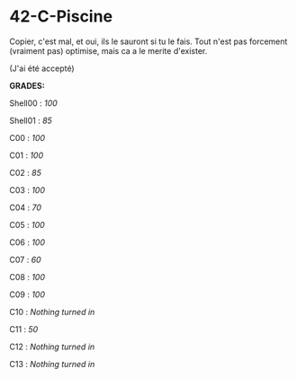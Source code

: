 # 42-C-Piscine

Copier, c'est mal, et oui, ils le sauront si tu le fais.
Tout n'est pas forcement (vraiment pas) optimise, mais ca a le merite d'exister.

(J'ai été accepté)

__GRADES:__

Shell00 : _100_

Shell01 : _85_

C00 : _100_

C01 : _100_

C02 : _85_

C03 : _100_

C04 : _70_

C05 : _100_

C06 : _100_

C07 : _60_

C08 : _100_

C09 : _100_

C10 : _Nothing turned in_

C11 : _50_

C12 : _Nothing turned in_

C13 : _Nothing turned in_
